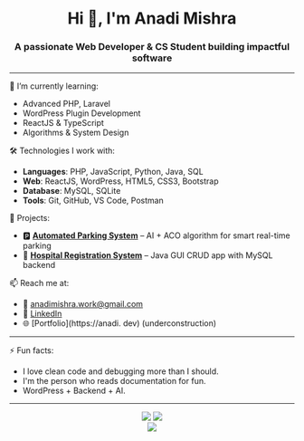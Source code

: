 <h1 align="center">Hi 👋, I'm Anadi Mishra</h1>
<h3 align="center">A passionate Web Developer & CS Student building impactful software</h3>

---

🌱 I’m currently learning:
- Advanced PHP, Laravel
- WordPress Plugin Development
- ReactJS & TypeScript
- Algorithms & System Design

🛠 Technologies I work with:
- **Languages**: PHP, JavaScript, Python, Java, SQL
- **Web**: ReactJS, WordPress, HTML5, CSS3, Bootstrap
- **Database**: MySQL, SQLite
- **Tools**: Git, GitHub, VS Code, Postman

🚀 Projects:
- 🅿️ **[Automated Parking System](https://github.com/Anadi99/automated-parking-system)** – AI + ACO algorithm for smart real-time parking
- 🏥 **[Hospital Registration System](https://github.com/Anadi99/hospital-registration-system)** – Java GUI CRUD app with MySQL backend

📫 Reach me at:
- 📧 anadimishra.work@gmail.com
- 💼 [LinkedIn](https://www.linkedin.com/in/anadi-mishra-168887271/)
- 🌐 [Portfolio](https://anadi.  dev) (underconstruction)

---

⚡ Fun facts:
- I love clean code and debugging more than I should.
- I'm the person who reads documentation for fun.
- WordPress + Backend + AI.

---


<p align="center">
  <img src="https://github-readme-stats.vercel.app/api?username=Anadi99&show_icons=true&theme=react&count_private=true" />
  <img src="https://github-readme-stats.vercel.app/api/top-langs/?username=Anadi99&layout=compact&theme=react" />
  <br/>
  <img src="https://github-profile-trophy.vercel.app/?username=Anadi99&theme=onedark&margin-w=15&no-bg=true&row=2&column=4" />
</p>

<!-- Replace 'ryo-ma' with your actual username 'Anadi99' if you want to show your real stats -->


